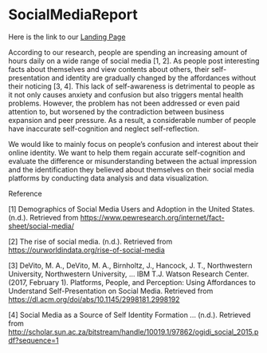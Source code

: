 # SocialMediaReport

Here is the link to our [Landing Page](https://lmj0328.github.io/SocialMediaReport/)

According to our research, people are spending an increasing amount of hours daily on a wide range of social media [1, 2]. As people post interesting facts about themselves and view contents about others, their self-presentation and identity are gradually changed by the affordances without their noticing [3, 4]. This lack of self-awareness is detrimental to people as it not only causes anxiety and confusion but also triggers mental health problems. However, the problem has not been addressed or even paid attention to, but worsened by the contradiction between business expansion and peer pressure. As a result, a considerable number of people have  inaccurate self-cognition and neglect self-reflection. 

We would like to mainly focus on people’s confusion and interest about their online identity. We want to help them regain accurate self-cognition and evaluate the difference or misunderstanding between the actual impression and the identification they believed about themselves on their social media platforms by conducting data analysis and data visualization.

Reference

[1] Demographics of Social Media Users and Adoption in the United States. (n.d.). Retrieved from https://www.pewresearch.org/internet/fact-sheet/social-media/

[2] The rise of social media. (n.d.). Retrieved from https://ourworldindata.org/rise-of-social-media

[3] DeVito, M. A., DeVito, M. A., Birnholtz, J., Hancock, J. T., Northwestern University, Northwestern University, … IBM T.J. Watson Research Center. (2017, February 1). Platforms, People, and Perception: Using Affordances to Understand Self-Presentation on Social Media. Retrieved from https://dl.acm.org/doi/abs/10.1145/2998181.2998192

[4] Social Media as a Source of Self Identity Formation ... (n.d.). Retrieved from http://scholar.sun.ac.za/bitstream/handle/10019.1/97862/ogidi_social_2015.pdf?sequence=1






